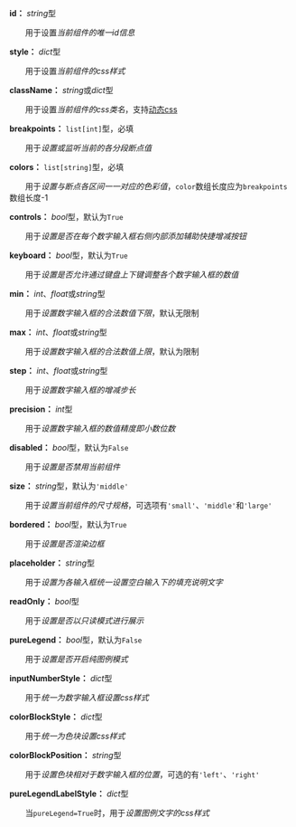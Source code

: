 **id：** *string*型

　　用于设置*当前组件的唯一id信息*

**style：** *dict*型

　　用于设置*当前组件的css样式*

**className：** *string*或*dict*型

　　用于设置*当前组件的css类名*，支持[动态css](/advanced-classname)

**breakpoints：** `list[int]`型，必填

　　用于*设置或监听当前的各分段断点值*

**colors：** `list[string]`型，必填

　　用于*设置与断点各区间一一对应的色彩值*，`color`数组长度应为`breakpoints`数组长度-1

**controls：** *bool*型，默认为`True`

　　用于*设置是否在每个数字输入框右侧内部添加辅助快捷增减按钮*

**keyboard：** *bool*型，默认为`True`

　　用于*设置是否允许通过键盘上下键调整各个数字输入框的数值*

**min：** *int*、*float*或*string*型

　　用于*设置数字输入框的合法数值下限*，默认无限制

**max：** *int*、*float*或*string*型

　　用于*设置数字输入框的合法数值上限*，默认为限制

**step：** *int*、*float*或*string*型

　　用于*设置数字输入框的增减步长*

**precision：** *int*型

　　用于*设置数字输入框的数值精度即小数位数*

**disabled：** *bool*型，默认为`False`

　　用于*设置是否禁用当前组件*

**size：** *string*型，默认为`'middle'`

　　用于*设置当前组件的尺寸规格*，可选项有`'small'`、`'middle'`和`'large'`

**bordered：** *bool*型，默认为`True`

　　用于*设置是否渲染边框*

**placeholder：** *string*型

　　用于*设置为各输入框统一设置空白输入下的填充说明文字*

**readOnly：** *bool*型

　　用于*设置是否以只读模式进行展示*

**pureLegend：** *bool*型，默认为`False`

　　用于*设置是否开启纯图例模式*

**inputNumberStyle：** *dict*型

　　用于*统一为数字输入框设置css样式*

**colorBlockStyle：** *dict*型

　　用于*统一为色块设置css样式*

**colorBlockPosition：** *string*型

　　用于*设置色块相对于数字输入框的位置*，可选的有`'left'`、`'right'`

**pureLegendLabelStyle：** *dict*型

　　当`pureLegend=True`时，用于*设置图例文字的css样式*